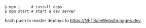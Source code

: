 ```console
$ npm i     # install deps
$ npm start # start a dev server
```

Each push to master deploys to https://NFTSaleWebsite.pages.dev
